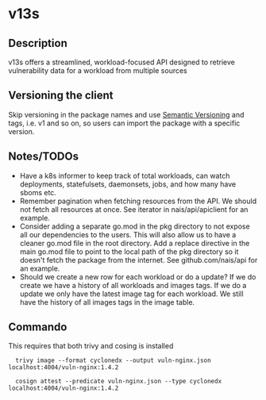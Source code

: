 # v13s

## Description

v13s offers a streamlined, workload-focused API designed to retrieve vulnerability data for a workload from multiple
sources

## Versioning the client

Skip versioning in the package names and use [Semantic Versioning](https://semver.org/) and tags, i.e. v1 and so on, so
users can import the package with a specific version.

## Notes/TODOs

* Have a k8s informer to keep track of total workloads, can watch deployments, statefulsets, daemonsets, jobs, and how
  many have sboms etc.
* Remember pagination when fetching resources from the API. We should not fetch all resources at once. See iterator in
  nais/api/apiclient for an example.
* Consider adding a separate go.mod in the pkg directory to not expose all our dependencies to the users. This will also
  allow us to have a cleaner go.mod file in the root directory.
  Add a replace directive in the main go.mod file to point to the local path of the pkg directory so it doesn't fetch
  the package from the internet. See github.com/nais/api for an example.
* Should we create a new row for each workload or do a update? If we do create we have a history of all workloads and
  images tags. If we do a update we only have the latest image tag for each workload. We still have the history of all
  images tags in the image table.

## Commando

This requires that both trivy and cosing is installed

```shell
  trivy image --format cyclonedx --output vuln-nginx.json localhost:4004/vuln-nginx:1.4.2
```

```shell
  cosign attest --predicate vuln-nginx.json --type cyclonedx localhost:4004/vuln-nginx:1.4.2  
```

